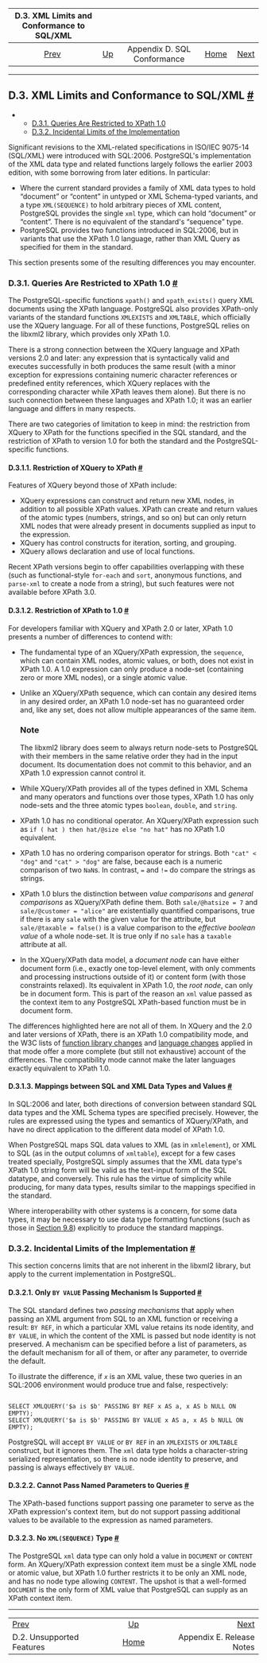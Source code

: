 <!--?xml version="1.0" encoding="UTF-8" standalone="no"?-->

|                  D.3. XML Limits and Conformance to SQL/XML                 |                                                   |                             |                                                       |                                                   |
| :-------------------------------------------------------------------------: | :------------------------------------------------ | :-------------------------: | ----------------------------------------------------: | ------------------------------------------------: |
| [Prev](unsupported-features-sql-standard.html "D.2. Unsupported Features")  | [Up](features.html "Appendix D. SQL Conformance") | Appendix D. SQL Conformance | [Home](index.html "PostgreSQL 17devel Documentation") |  [Next](release.html "Appendix E. Release Notes") |

***

## D.3. XML Limits and Conformance to SQL/XML [#](#XML-LIMITS-CONFORMANCE)

*   *   [D.3.1. Queries Are Restricted to XPath 1.0](xml-limits-conformance.html#FUNCTIONS-XML-LIMITS-XPATH1)
    *   [D.3.2. Incidental Limits of the Implementation](xml-limits-conformance.html#FUNCTIONS-XML-LIMITS-POSTGRESQL)

[]()

Significant revisions to the XML-related specifications in ISO/IEC 9075-14 (SQL/XML) were introduced with SQL:2006. PostgreSQL's implementation of the XML data type and related functions largely follows the earlier 2003 edition, with some borrowing from later editions. In particular:

*   Where the current standard provides a family of XML data types to hold “document” or “content” in untyped or XML Schema-typed variants, and a type `XML(SEQUENCE)` to hold arbitrary pieces of XML content, PostgreSQL provides the single `xml` type, which can hold “document” or “content”. There is no equivalent of the standard's “sequence” type.
*   PostgreSQL provides two functions introduced in SQL:2006, but in variants that use the XPath 1.0 language, rather than XML Query as specified for them in the standard.

This section presents some of the resulting differences you may encounter.

### D.3.1. Queries Are Restricted to XPath 1.0 [#](#FUNCTIONS-XML-LIMITS-XPATH1)

The PostgreSQL-specific functions `xpath()` and `xpath_exists()` query XML documents using the XPath language. PostgreSQL also provides XPath-only variants of the standard functions `XMLEXISTS` and `XMLTABLE`, which officially use the XQuery language. For all of these functions, PostgreSQL relies on the libxml2 library, which provides only XPath 1.0.

There is a strong connection between the XQuery language and XPath versions 2.0 and later: any expression that is syntactically valid and executes successfully in both produces the same result (with a minor exception for expressions containing numeric character references or predefined entity references, which XQuery replaces with the corresponding character while XPath leaves them alone). But there is no such connection between these languages and XPath 1.0; it was an earlier language and differs in many respects.

There are two categories of limitation to keep in mind: the restriction from XQuery to XPath for the functions specified in the SQL standard, and the restriction of XPath to version 1.0 for both the standard and the PostgreSQL-specific functions.

#### D.3.1.1. Restriction of XQuery to XPath [#](#FUNCTIONS-XML-LIMITS-XPATH1-XQUERY-RESTRICTION)

Features of XQuery beyond those of XPath include:

*   XQuery expressions can construct and return new XML nodes, in addition to all possible XPath values. XPath can create and return values of the atomic types (numbers, strings, and so on) but can only return XML nodes that were already present in documents supplied as input to the expression.
*   XQuery has control constructs for iteration, sorting, and grouping.
*   XQuery allows declaration and use of local functions.

Recent XPath versions begin to offer capabilities overlapping with these (such as functional-style `for-each` and `sort`, anonymous functions, and `parse-xml` to create a node from a string), but such features were not available before XPath 3.0.

#### D.3.1.2. Restriction of XPath to 1.0 [#](#XML-XPATH-1-SPECIFICS)

For developers familiar with XQuery and XPath 2.0 or later, XPath 1.0 presents a number of differences to contend with:

*   The fundamental type of an XQuery/XPath expression, the `sequence`, which can contain XML nodes, atomic values, or both, does not exist in XPath 1.0. A 1.0 expression can only produce a node-set (containing zero or more XML nodes), or a single atomic value.

*   Unlike an XQuery/XPath sequence, which can contain any desired items in any desired order, an XPath 1.0 node-set has no guaranteed order and, like any set, does not allow multiple appearances of the same item.

    ### Note

    The libxml2 library does seem to always return node-sets to PostgreSQL with their members in the same relative order they had in the input document. Its documentation does not commit to this behavior, and an XPath 1.0 expression cannot control it.

*   While XQuery/XPath provides all of the types defined in XML Schema and many operators and functions over those types, XPath 1.0 has only node-sets and the three atomic types `boolean`, `double`, and `string`.

*   XPath 1.0 has no conditional operator. An XQuery/XPath expression such as `if ( hat ) then hat/@size else "no hat"` has no XPath 1.0 equivalent.

*   XPath 1.0 has no ordering comparison operator for strings. Both `"cat" < "dog"` and `"cat" > "dog"` are false, because each is a numeric comparison of two `NaN`s. In contrast, `=` and `!=` do compare the strings as strings.

*   XPath 1.0 blurs the distinction between *value comparisons* and *general comparisons* as XQuery/XPath define them. Both `sale/@hatsize = 7` and `sale/@customer = "alice"` are existentially quantified comparisons, true if there is any `sale` with the given value for the attribute, but `sale/@taxable = false()` is a value comparison to the *effective boolean value* of a whole node-set. It is true only if no `sale` has a `taxable` attribute at all.

*   In the XQuery/XPath data model, a *document node* can have either document form (i.e., exactly one top-level element, with only comments and processing instructions outside of it) or content form (with those constraints relaxed). Its equivalent in XPath 1.0, the *root node*, can only be in document form. This is part of the reason an `xml` value passed as the context item to any PostgreSQL XPath-based function must be in document form.

The differences highlighted here are not all of them. In XQuery and the 2.0 and later versions of XPath, there is an XPath 1.0 compatibility mode, and the W3C lists of [function library changes](https://www.w3.org/TR/2010/REC-xpath-functions-20101214/#xpath1-compatibility) and [language changes](https://www.w3.org/TR/xpath20/#id-backwards-compatibility) applied in that mode offer a more complete (but still not exhaustive) account of the differences. The compatibility mode cannot make the later languages exactly equivalent to XPath 1.0.

#### D.3.1.3. Mappings between SQL and XML Data Types and Values [#](#FUNCTIONS-XML-LIMITS-CASTS)

In SQL:2006 and later, both directions of conversion between standard SQL data types and the XML Schema types are specified precisely. However, the rules are expressed using the types and semantics of XQuery/XPath, and have no direct application to the different data model of XPath 1.0.

When PostgreSQL maps SQL data values to XML (as in `xmlelement`), or XML to SQL (as in the output columns of `xmltable`), except for a few cases treated specially, PostgreSQL simply assumes that the XML data type's XPath 1.0 string form will be valid as the text-input form of the SQL datatype, and conversely. This rule has the virtue of simplicity while producing, for many data types, results similar to the mappings specified in the standard.

Where interoperability with other systems is a concern, for some data types, it may be necessary to use data type formatting functions (such as those in [Section 9.8](functions-formatting.html "9.8. Data Type Formatting Functions")) explicitly to produce the standard mappings.

### D.3.2. Incidental Limits of the Implementation [#](#FUNCTIONS-XML-LIMITS-POSTGRESQL)

This section concerns limits that are not inherent in the libxml2 library, but apply to the current implementation in PostgreSQL.

#### D.3.2.1. Only `BY VALUE` Passing Mechanism Is Supported [#](#FUNCTIONS-XML-LIMITS-POSTGRESQL-BY-VALUE-ONLY)

The SQL standard defines two *passing mechanisms* that apply when passing an XML argument from SQL to an XML function or receiving a result: `BY REF`, in which a particular XML value retains its node identity, and `BY VALUE`, in which the content of the XML is passed but node identity is not preserved. A mechanism can be specified before a list of parameters, as the default mechanism for all of them, or after any parameter, to override the default.

To illustrate the difference, if *`x`* is an XML value, these two queries in an SQL:2006 environment would produce true and false, respectively:

```

SELECT XMLQUERY('$a is $b' PASSING BY REF x AS a, x AS b NULL ON EMPTY);
SELECT XMLQUERY('$a is $b' PASSING BY VALUE x AS a, x AS b NULL ON EMPTY);
```

PostgreSQL will accept `BY VALUE` or `BY REF` in an `XMLEXISTS` or `XMLTABLE` construct, but it ignores them. The `xml` data type holds a character-string serialized representation, so there is no node identity to preserve, and passing is always effectively `BY VALUE`.

#### D.3.2.2. Cannot Pass Named Parameters to Queries [#](#FUNCTIONS-XML-LIMITS-POSTGRESQL-NAMED-PARAMETERS)

The XPath-based functions support passing one parameter to serve as the XPath expression's context item, but do not support passing additional values to be available to the expression as named parameters.

#### D.3.2.3. No `XML(SEQUENCE)` Type [#](#FUNCTIONS-XML-LIMITS-POSTGRESQL-NO-XML-SEQUENCE)

The PostgreSQL `xml` data type can only hold a value in `DOCUMENT` or `CONTENT` form. An XQuery/XPath expression context item must be a single XML node or atomic value, but XPath 1.0 further restricts it to be only an XML node, and has no node type allowing `CONTENT`. The upshot is that a well-formed `DOCUMENT` is the only form of XML value that PostgreSQL can supply as an XPath context item.

***

|                                                                             |                                                       |                                                   |
| :-------------------------------------------------------------------------- | :---------------------------------------------------: | ------------------------------------------------: |
| [Prev](unsupported-features-sql-standard.html "D.2. Unsupported Features")  |   [Up](features.html "Appendix D. SQL Conformance")   |  [Next](release.html "Appendix E. Release Notes") |
| D.2. Unsupported Features                                                   | [Home](index.html "PostgreSQL 17devel Documentation") |                         Appendix E. Release Notes |
